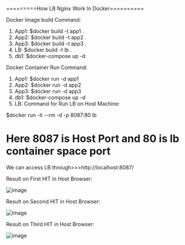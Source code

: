
=========How LB Nginx Work In Docker==========

Docker Image  build Command: 
1. App1: $docker build -t app1 .
2. App2: $docker build -t app2 .
3. App3: $docker build -t app3 .
4. LB:  $docker build -t lb .
5. db1: $docker-compose up -d

Docker Container Run Command:

1. App1: $docker run -d app1
2. App2: $docker run -d app2
3. App3: $docker run -d app3
4. db1: $docker-compose up -d
5. LB: Command for Run LB on Host Machine:

$docker run -it --rm -d -p 8087:80 lb

Here 8087 is Host Port and 80 is lb container space port
==========================================================
We can access LB through>>>http://localhost:8087/

Result on First HIT in Host Browser: 

![image](https://user-images.githubusercontent.com/19544130/221406504-715b5dc1-e4a4-4b93-ac8e-30762863f806.png)


Result on Second HIT in Host Browser: 

![image](https://user-images.githubusercontent.com/19544130/221406584-0773092b-ca00-4b08-9539-8c8aa2849338.png)

Result on Third HIT in Host Browser:

![image](https://user-images.githubusercontent.com/19544130/221784253-81533956-d0e4-4536-894c-f099dff015d6.png)
